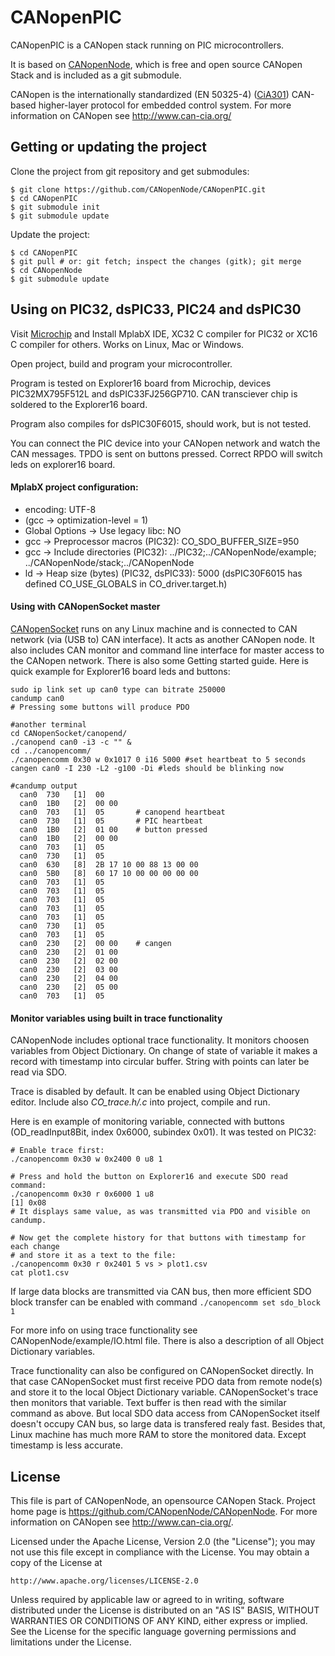 CANopenPIC
==========

CANopenPIC is a CANopen stack running on PIC microcontrollers.

It is based on [CANopenNode](https://github.com/CANopenNode/CANopenNode),
which is free and open source CANopen Stack and is included as a git submodule.

CANopen is the internationally standardized (EN 50325-4)
([CiA301](http://can-cia.org/standardization/technical-documents))
CAN-based higher-layer protocol for embedded control system. For more
information on CANopen see http://www.can-cia.org/


Getting or updating the project
-------------------------------
Clone the project from git repository and get submodules:

    $ git clone https://github.com/CANopenNode/CANopenPIC.git
    $ cd CANopenPIC
    $ git submodule init
    $ git submodule update

Update the project:

    $ cd CANopenPIC
    $ git pull # or: git fetch; inspect the changes (gitk); git merge
    $ cd CANopenNode
    $ git submodule update

Using on PIC32, dsPIC33, PIC24 and dsPIC30
------------------------------------------
Visit [Microchip](http://www.microchip.com/) and Install MplabX IDE,
XC32 C compiler for PIC32 or XC16 C compiler for others.
Works on Linux, Mac or Windows.

Open project, build and program your microcontroller.

Program is tested on Explorer16 board from Microchip, devices
PIC32MX795F512L and dsPIC33FJ256GP710.
CAN transciever chip is soldered to the Explorer16 board.

Program also compiles for dsPIC30F6015, should work, but is not tested.

You can connect the PIC device into your CANopen network and
watch the CAN messages. TPDO is sent on buttons pressed. Correct RPDO
will switch leds on explorer16 board.

#### MplabX project configuration:
- encoding: UTF-8
- (gcc -> optimization-level = 1)
- Global Options -> Use legacy libc: NO
- gcc -> Preprocessor macros (PIC32): CO_SDO_BUFFER_SIZE=950
- gcc -> Include directories (PIC32): ../PIC32;../CANopenNode/example;
                                      ../CANopenNode/stack;../CANopenNode
- ld -> Heap size (bytes) (PIC32, dsPIC33): 5000 (dsPIC30F6015 has defined
                                           CO_USE_GLOBALS in CO_driver.target.h)

#### Using with CANopenSocket master
[CANopenSocket](https://github.com/CANopenNode/CANopenSocket) runs on any Linux
machine and is connected to CAN network (via (USB to) CAN interface). It acts as
another CANopen node. It also includes CAN monitor and command line interface
for master access to the CANopen network. There is also some Getting started
guide. Here is quick example for Explorer16 board leds and buttons:

```
sudo ip link set up can0 type can bitrate 250000
candump can0
# Pressing some buttons will produce PDO

#another terminal
cd CANopenSocket/canopend/
./canopend can0 -i3 -c "" &
cd ../canopencomm/
./canopencomm 0x30 w 0x1017 0 i16 5000 #set heartbeat to 5 seconds
cangen can0 -I 230 -L2 -g100 -Di #leds should be blinking now

#candump output
  can0  730   [1]  00
  can0  1B0   [2]  00 00
  can0  703   [1]  05       # canopend heartbeat
  can0  730   [1]  05       # PIC heartbeat
  can0  1B0   [2]  01 00    # button pressed
  can0  1B0   [2]  00 00
  can0  703   [1]  05
  can0  730   [1]  05
  can0  630   [8]  2B 17 10 00 88 13 00 00
  can0  5B0   [8]  60 17 10 00 00 00 00 00
  can0  703   [1]  05
  can0  703   [1]  05
  can0  703   [1]  05
  can0  703   [1]  05
  can0  703   [1]  05
  can0  730   [1]  05
  can0  703   [1]  05
  can0  230   [2]  00 00    # cangen
  can0  230   [2]  01 00
  can0  230   [2]  02 00
  can0  230   [2]  03 00
  can0  230   [2]  04 00
  can0  230   [2]  05 00
  can0  703   [1]  05
```
#### Monitor variables using built in trace functionality
CANopenNode includes optional trace functionality. It monitors
choosen variables from Object Dictionary. On change of state of variable it
makes a record with timestamp into circular buffer. String with points can later
be read via SDO.

Trace is disabled by default. It can be enabled using Object Dictionary editor.
Include also *CO_trace.h/.c* into project, compile and run.

Here is en example of monitoring variable, connected with buttons
(OD_readInput8Bit, index 0x6000, subindex 0x01). It was tested on PIC32:

```
# Enable trace first:
./canopencomm 0x30 w 0x2400 0 u8 1

# Press and hold the button on Explorer16 and execute SDO read command:
./canopencomm 0x30 r 0x6000 1 u8
[1] 0x08
# It displays same value, as was transmitted via PDO and visible on candump.

# Now get the complete history for that buttons with timestamp for each change
# and store it as a text to the file:
./canopencomm 0x30 r 0x2401 5 vs > plot1.csv
cat plot1.csv
```
If large data blocks are transmitted via CAN bus, then more efficient SDO block
transfer can be enabled with command `./canopencomm set sdo_block 1`

For more info on using trace functionality see CANopenNode/example/IO.html
file. There is also a description of all Object Dictionary variables.

Trace functionality can also be configured on CANopenSocket directly. In that
case CANopenSocket must first receive PDO data from remote node(s) and store it
to the local Object Dictionary variable. CANopenSocket's trace then monitors
that variable. Text buffer is then read with the similar command as above. But
local SDO data access from CANopenSocket itself doesn't occupy CAN bus, so large
data is transfered realy fast. Besides that, Linux machine has much more RAM to
store the monitored data. Except timestamp is less accurate.


License
-------
This file is part of CANopenNode, an opensource CANopen Stack.
Project home page is <https://github.com/CANopenNode/CANopenNode>.
For more information on CANopen see <http://www.can-cia.org/>.

Licensed under the Apache License, Version 2.0 (the "License");
you may not use this file except in compliance with the License.
You may obtain a copy of the License at

    http://www.apache.org/licenses/LICENSE-2.0

Unless required by applicable law or agreed to in writing, software
distributed under the License is distributed on an "AS IS" BASIS,
WITHOUT WARRANTIES OR CONDITIONS OF ANY KIND, either express or implied.
See the License for the specific language governing permissions and
limitations under the License.

